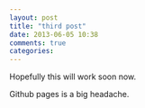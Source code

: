 ```yaml
---
layout: post
title: "third post"
date: 2013-06-05 10:38
comments: true
categories: 
---
```



Hopefully this will work soon now.

Github pages is a big headache.